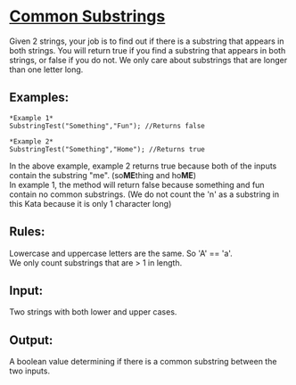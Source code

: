 # [Common Substrings](https://www.codewars.com/kata/common-substrings "https://www.codewars.com/kata/5669a5113c8ebf16ed00004c")

Given 2 strings, your job is to find out if there is a substring that appears in both strings. You will return true if you find a substring that appears in both strings, or false if you do not. We only care about substrings that are longer than one letter long.

## Examples:

````
*Example 1*
SubstringTest("Something","Fun"); //Returns false

*Example 2*
SubstringTest("Something","Home"); //Returns true
````
In the above example, example 2 returns true because both of the inputs contain the substring "me". (so**ME**thing and ho**ME**)  
In example 1, the method will return false because something and fun contain no common substrings. (We do not count the 'n' as a substring in this Kata because it is only 1 character long)

## Rules:

Lowercase and uppercase letters are the same. So 'A' == 'a'.  
We only count substrings that are > 1 in length.  

## Input:

Two strings with both lower and upper cases.

## Output:

A boolean value determining if there is a common substring between the two inputs.